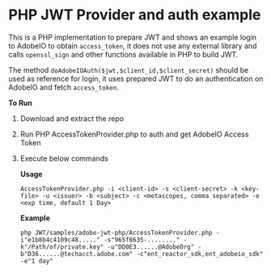 # PHP JWT Provider and auth example

This is a PHP implementation to prepare JWT and shows an example login to AdobeIO to obtain `access_token`, it does not use any external library and calls `openssl_sign` and other functions available in PHP to build JWT.

The method `doAdobeIOAuth($jwt,$client_id,$client_secret)` should be used as reference for login, it uses prepared JWT to do an authentication on AdobeIO and fetch `access_token`.

**To Run**
1. Download and extract the repo

2. Run PHP AccessTokenProvider.php to auth and get AdobeIO Access Token

3. Execute below commands

    **Usage**
    
    ```AccessTokenProvider.php -i <client-id> -s <client-secret> -k <key-file> -u <issuer> -b <subject> -c <metascopes, comma separated> -e <exp time, default 1 Day>```

    **Example**
    
    ```php JWT/samples/adobe-jwt-php/AccessTokenProvider.php -i"e1b8b4c4109c48....." -s"965f8635-........" -k"/Path/of/private.key" -u"DD0E3......@AdobeOrg" -b"D36......@techacct.adobe.com" -c"ent_reactor_sdk,ent_adobeio_sdk" -e"1 day"```
